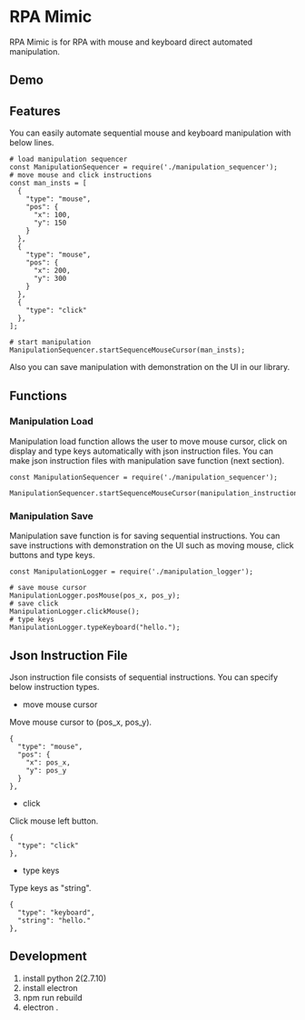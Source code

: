 # RPA Mimic

RPA Mimic is for RPA with mouse and keyboard direct automated manipulation.

## Demo

## Features

You can easily automate sequential mouse and keyboard manipulation with below lines.

```
# load manipulation sequencer
const ManipulationSequencer = require('./manipulation_sequencer');
# move mouse and click instructions
const man_insts = [
  {
    "type": "mouse",
    "pos": {
      "x": 100,
      "y": 150
    }
  },
  {
    "type": "mouse",
    "pos": {
      "x": 200,
      "y": 300
    }
  },
  {
    "type": "click"
  },
];

# start manipulation
ManipulationSequencer.startSequenceMouseCursor(man_insts);
```

Also you can save manipulation with demonstration on the UI in our library.

## Functions

### Manipulation Load

Manipulation load function allows the user to move mouse cursor, click on display and type keys automatically with json instruction files.
You can make json instruction files with manipulation save function (next section).

```
const ManipulationSequencer = require('./manipulation_sequencer');

ManipulationSequencer.startSequenceMouseCursor(manipulation_instructions);
```

### Manipulation Save

Manipulation save function is for saving sequential instructions.
You can save instructions with demonstration on the UI such as moving mouse, click buttons and type keys.

```
const ManipulationLogger = require('./manipulation_logger');

# save mouse cursor
ManipulationLogger.posMouse(pos_x, pos_y);
# save click
ManipulationLogger.clickMouse();
# type keys
ManipulationLogger.typeKeyboard("hello.");
```

## Json Instruction File

Json instruction file consists of sequential instructions.
You can specify below instruction types.

* move mouse cursor

Move mouse cursor to (pos_x, pos_y).

```
{
  "type": "mouse",
  "pos": {
    "x": pos_x,
    "y": pos_y
  }
},
```

* click

Click mouse left button.

```
{
  "type": "click"
},
```

* type keys

Type keys as "string".

```
{
  "type": "keyboard",
  "string": "hello."
},
```

## Development

1. install python 2(2.7.10)
2. install electron
3. npm run rebuild
4. electron .
